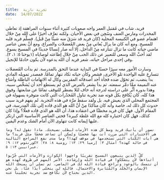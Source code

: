 ```yaml
---
title:  تجربة نارية
date:  14/07/2022
---
```


فريد، شاب في مُقتبل العمر واجه صعوبات كثيرة أثناء سنوات المراهقة إذ تعاطى المخدرات ومارس العنف وسُجِن في بعض الأحيان. ولكنه تعرَّف أخيرًا على الله مِنْ خلال اهتمام عضو في الكنيسة المحلية (كان فريد قد سَرَقَ منه شيئًا مِنْ قَبل). فسلَّم فريد قلبه للمسيح. ومع أنه كان ما يزال يُعاني مِنْ بعض المُعضلات والصراع، ومع أنَّ بعض عناصر ماضي حياته كانت ما تزال تتنازعه مِنْ الداخل، إلا أنه صار إنسانًا جديدًا في المسيح يسوع. لقد أحبَّ الله وسعى للتعبير عن ذلك الحب مِنْ خلال إطاعته لوصاياه (١يوحنا ٥: ١، ٢). وفي إحدى مراحل حياته، شعر فريد أن الله يدعوه لأن يكون خادمًا للإنجيل.

وسارت الأمور معه سيرًا حسنًا في البداية عندما التحق بالمدرسة. ثم بدأت المُعضلات تتسارع عليه الواحدة تلو الأخرى، فشعر وكأن حياته تكاد تنهار تمامًا. فمصدر تمويله المادي بدأ ينضب، ثم تحوّل ضده فجأة أحد أصدقائه المقربين وكال له الاتهامات الباطلة وأشاع عنه النميمة ممَّا دمَّر سمعته. ثم بدأ يشعر بالمرض الذي لم يستطع أحد أن يُشخِّص سببه. وهذا بدوره أثَّر على دراسته لدرجة أنه خاف لئلا يضطر للتوقف تمامًا عن متابعتها. وفوق هذا كله، كان يُكافح بكل قوته ضد تجربة تناول المُخدّرات التي كانت متوفرة بسهولة في المجتمع المحلي الذي يعيش فيه. بل ولقد سقط مرَّة في هذه التجربة. لم يفهم فريد سبب حدوث كل ذلك له، خاصة وأنه كان متأكدًا مِنْ أنَّ الله هو الذي قاده إلى تلك المدرسة، في المقام الأول. فهل كان فريد مخطئًا في اعتقاده هذا، أن الله هو الذي قاده فعلًا؟ وإذا كان كذلك، فهل كان اختباره كله مع الله غلطة كبيرة؟ فحتى العناصر الأساسية التي ارتكز عليها إيمانه كانت تتهاوى الآن أمام الشك وعدم اليقين.

`تصور أن يأتيك فريد وسط كل هذه الأزمات ليطلب نصيحتك. ماذا تقول له؟ وما هي الاختبارات التي مررت أنت بها شخصيًا ويُمكن أن تساعد شخصًا مثل فريد؟ ما هي آيات الكتاب التي تستخدمها في موقف كهذا؟ وما مدى نفع المراجع التالية في حالة كهذه؟ أمثال ٣؛ إرميا ٢٩: ١٣؛ رومية ٨: ٢٨؛ ٢كورنثوس ١٢: ٩؛ عبرانيين ١٣: ٥.`

`كلّ الذين يتبعون المسيح تقريبًا واجهوا الكوارث والأزمات التي جُرِّبوا أثناءها لأن يتشككوا في قيادة الله وإرشاده. الأمر المهم في ظروف كهذه هو أن تتمسك بالوعود وتُراجع قيادة الله لك في الماضي، ثم تصلي أن يمنحك الله الإيمان والجَلَد والمُثابرة والاحتمال. فالله لن يتخلى أبدًا عنّا، بل نحن الذين نحتاج لأن نكافح ضد تجربة تخلينا عنه.`